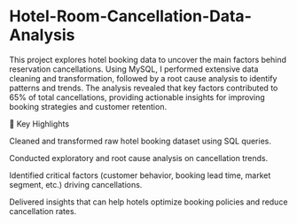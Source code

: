 # Hotel-Room-Cancellation-Data-Analysis

This project explores hotel booking data to uncover the main factors behind reservation cancellations. Using MySQL, I performed extensive data cleaning and transformation, followed by a root cause analysis to identify patterns and trends. The analysis revealed that key factors contributed to 65% of total cancellations, providing actionable insights for improving booking strategies and customer retention.

🔑 Key Highlights

Cleaned and transformed raw hotel booking dataset using SQL queries.

Conducted exploratory and root cause analysis on cancellation trends.

Identified critical factors (customer behavior, booking lead time, market segment, etc.) driving cancellations.

Delivered insights that can help hotels optimize booking policies and reduce cancellation rates.
